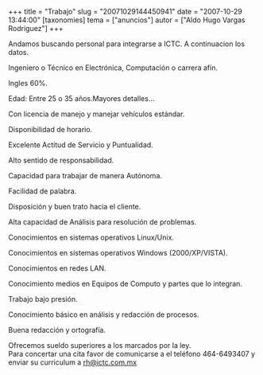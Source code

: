 +++
title = "Trabajo"
slug = "20071029144450941"
date = "2007-10-29 13:44:00"
[taxonomies]
tema = ["anuncios"]
autor = ["Aldo Hugo Vargas Rodriguez"]
+++

Andamos buscando personal para integrarse a ICTC. A continuacion los
datos.

Ingeniero o Técnico en Electrónica, Computación o carrera afín.

Ingles 60%.

Edad: Entre 25 o 35 años.Mayores detalles...

<!-- more -->
Con licencia de manejo y manejar vehículos estándar.

Disponibilidad de horario.

Excelente Actitud de Servicio y Puntualidad.

Alto sentido de responsabilidad.

Capacidad para trabajar de manera Autónoma.

Facilidad de palabra.

Disposición y buen trato hacia el cliente.

Alta capacidad de Análisis para resolución de problemas.

Conocimientos en sistemas operativos Linux/Unix.

Conocimientos en sistemas operativos Windows (2000/XP/VISTA).

Conocimientos en redes LAN.

Conocimiento medios en Equipos de Computo y partes que lo integran.

Trabajo bajo presión.

Conocimiento básico en análisis y redacción de procesos.

Buena redacción y ortografía.

Ofrecemos sueldo superiores a los marcados por la ley.  
Para concertar una cita favor de comunicarse a el teléfono 464-6493407 y
enviar su curriculum a rh@ictc.com.mx

